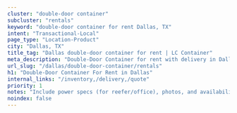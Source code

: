 ```yaml
---
cluster: "double-door container"
subcluster: "rentals"
keyword: "double-door container for rent Dallas, TX"
intent: "Transactional-Local"
page_type: "Location-Product"
city: "Dallas, TX"
title_tag: "Dallas double-door container for rent | LC Container"
meta_description: "Double-Door Container for rent with delivery in Dallas, TX. LC Container — local Since 2003. Get pricing today."
url_slug: "/dallas/double-door-container/rentals"
h1: "Double-Door Container For Rent in Dallas"
internal_links: "/inventory,/delivery,/quote"
priority: 1
notes: "Include power specs (for reefer/office), photos, and availability."
noindex: false
---
```


<!-- TODO: Add unique city/inventory copy, images, and internal links here. -->
